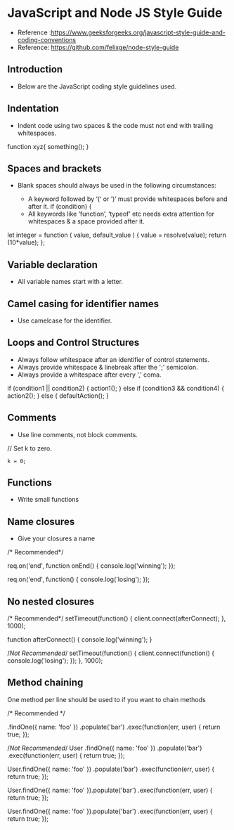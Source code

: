 # JavaScript and Node JS Style Guide
* Reference :https://www.geeksforgeeks.org/javascript-style-guide-and-coding-conventions
* Reference: https://github.com/felixge/node-style-guide 


## Introduction
* Below are the JavaScript coding style guidelines used.

## Indentation
*  Indent code using two spaces & the code must not end with trailing whitespaces.

function xyz{
  something();
}

## Spaces and brackets
* Blank spaces should always be used in the following circumstances: 

   - A keyword followed by ‘(‘ or ‘)’ must provide whitespaces before and after it.
     if (condition) {
   - All keywords like ‘function’, ‘typeof’ etc needs extra attention for whitespaces & a space provided after it. 

let integer = function (
    value,
    default_value
) {
    value = resolve(value);
    return (10*value);
};


## Variable declaration
* All variable names start with a letter.

## Camel casing for identifier names
* Use camelcase for the identifier.

## Loops and Control Structures
* Always follow whitespace after an identifier of control statements. 
* Always provide whitespace & linebreak after the ';' semicolon.
* Always provide a whitespace after every ',' coma.

if (condition1 || condition2) {
  action1();
}
else if (condition3 && condition4) {
  action2();
}
else {
  defaultAction();
}

## Comments

* Use line comments, not block comments.


// Set k to zero.
     
    k = 0;


## Functions
* Write small functions
 
## Name closures
* Give your closures a name

/* Recommended*/

req.on('end', function onEnd() {
  console.log('winning');
});

req.on('end', function() {
  console.log('losing');
});

## No nested closures 
/* Recommended*/
setTimeout(function() {
  client.connect(afterConnect);
}, 1000);

function afterConnect() {
  console.log('winning');
}


/*Not Recommended*/
setTimeout(function() {
  client.connect(function() {
    console.log('losing');
  });
}, 1000);

## Method chaining 
One method per line should be used to if you want to chain methods

/* Recommended */

.findOne({ name: 'foo' })
  .populate('bar')
  .exec(function(err, user) {
    return true;
  });

 /*Not Recommended*/
 User
.findOne({ name: 'foo' })
.populate('bar')
.exec(function(err, user) {
  return true;
});

User.findOne({ name: 'foo' })
  .populate('bar')
  .exec(function(err, user) {
    return true;
  });

User.findOne({ name: 'foo' }).populate('bar')
.exec(function(err, user) {
  return true;
});

User.findOne({ name: 'foo' }).populate('bar')
  .exec(function(err, user) {
    return true;
  });


 